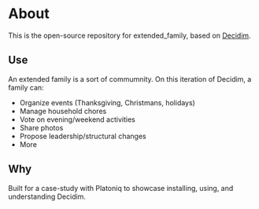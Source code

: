 # About

This is the open-source repository for extended_family, based on [Decidim](https://github.com/decidim/decidim).

## Use

An extended family is a sort of commumnity. On this iteration of Decidim, a family can:
- Organize events (Thanksgiving, Christmans, holidays)
- Manage household chores
- Vote on evening/weekend activities
- Share photos
- Propose leadership/structural changes
- More

## Why

Built for a case-study with Platoniq to showcase installing, using, and understanding Decidim.
